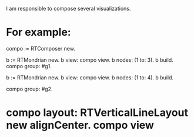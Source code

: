 I am responsible to compose several visualizations.

For example:
====
compo := RTComposer new.

b := RTMondrian new.
b view: compo view.
b nodes: (1 to: 3).
b build.
compo group: #g1.

b := RTMondrian new.
b view: compo view.
b nodes: (1 to: 4).
b build.

compo group: #g2.

compo layout: RTVerticalLineLayout new alignCenter. 
compo view
====